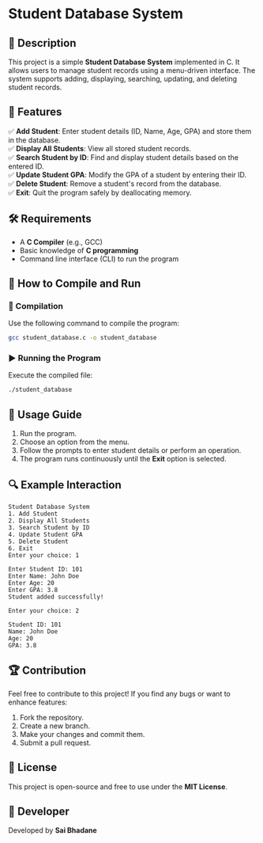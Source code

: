 # Student Database System

## 📌 Description

This project is a simple **Student Database System** implemented in C. It allows users to manage student records using a menu-driven interface. The system supports adding, displaying, searching, updating, and deleting student records.

## 📜 Features

✅ **Add Student**: Enter student details (ID, Name, Age, GPA) and store them in the database.  
✅ **Display All Students**: View all stored student records.  
✅ **Search Student by ID**: Find and display student details based on the entered ID.  
✅ **Update Student GPA**: Modify the GPA of a student by entering their ID.  
✅ **Delete Student**: Remove a student's record from the database.  
✅ **Exit**: Quit the program safely by deallocating memory.  

## 🛠 Requirements

- A **C Compiler** (e.g., GCC)
- Basic knowledge of **C programming**
- Command line interface (CLI) to run the program

## 🚀 How to Compile and Run

### 📌 Compilation
Use the following command to compile the program:

```sh
gcc student_database.c -o student_database
```

### ▶️ Running the Program

Execute the compiled file:

```sh
./student_database
```

## 📖 Usage Guide

1. Run the program.
2. Choose an option from the menu.
3. Follow the prompts to enter student details or perform an operation.
4. The program runs continuously until the **Exit** option is selected.

## 🔍 Example Interaction
```
Student Database System
1. Add Student
2. Display All Students
3. Search Student by ID
4. Update Student GPA
5. Delete Student
6. Exit
Enter your choice: 1

Enter Student ID: 101
Enter Name: John Doe
Enter Age: 20
Enter GPA: 3.8
Student added successfully!

Enter your choice: 2

Student ID: 101
Name: John Doe
Age: 20
GPA: 3.8
```

## 🏆 Contribution

Feel free to contribute to this project! If you find any bugs or want to enhance features:

1. Fork the repository.
2. Create a new branch.
3. Make your changes and commit them.
4. Submit a pull request.

## 📜 License

This project is open-source and free to use under the **MIT License**.

## 👤 Developer

Developed by **Sai Bhadane**
